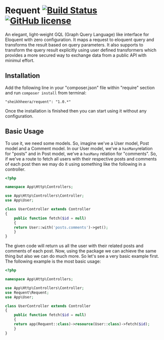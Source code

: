 # Requent [![Build Status](https://travis-ci.org/heera/requent.svg?branch=master)](https://travis-ci.org/heera/requent) [![GitHub license](https://img.shields.io/badge/license-MIT-blue.svg)](https://raw.githubusercontent.com/heera/requent/master/LICENSE)

An elegant, light-weight GQL (Graph Query Language) like interface for Eloquent with zero configuration. It maps a request to eloquent query and transforms the result based on query parameters. It also supports to transform the query result explicitly using user defined transformers which provides a more secured way to exchange data from a public API with minimul effort.

## Installation

Add the following line in your "composer.json" file within "require" section and run `composer install` from terminal:

    "sheikhheera/requent": "1.0.*"

Once the installation is finished then you can start using it without any configuration.

## Basic Usage

To use it, we need some models. So, imagine we've a User model, Post model and a Comment model. In our User model, we've a `hasMany`relation for "posts" and in Post model, we've a `hasMany` relation for "comments". So, if we've a route to fetch all users with their respective posts and comments of each post then we may do it using something like the following in a controller.

```php
<?php

namespace App\Http\Controllers;

use App\Http\Controllers\Controller;
use App\User;

class UserController extends Controller
{
    public function fetch($id = null)
    {
	return User::with('posts.comments')->get();
    }
}
```

The given code will return us all the user with their related posts and comments of each post. Now, using the package we can achieve the same thing but also we can do much more. So let's see a very basic example first. The following example is the most basic usage:

```php
<?php

namespace App\Http\Controllers;

use App\Http\Controllers\Controller;
use Requent\Requent;
use App\User;

class UserController extends Controller
{
    public function fetch($id = null)
    {
	return app(Requent::class)->resource(User::class)->fetch($id);
    }
}
```
